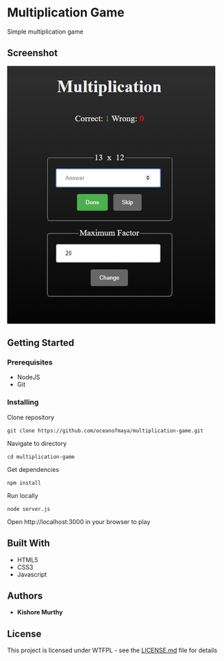 # Multiplication Game

Simple multiplication game

## Screenshot
![Multiplication Game](screenshot.png?raw=true "Multiplication Game")

## Getting Started

### Prerequisites
* NodeJS
* Git

### Installing
Clone repository
```
git clone https://github.com/oceanofmaya/multiplication-game.git
```
Navigate to directory
```
cd multiplication-game
```
Get dependencies
```
npm install
```
Run locally
```
node server.js
```
Open http://localhost:3000 in your browser to play

## Built With

* HTML5
* CSS3
* Javascript

## Authors

* **Kishore Murthy** 

## License

This project is licensed under WTFPL - see the [LICENSE.md](LICENSE.md) file for details